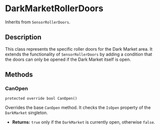 # DarkMarketRollerDoors

Inherits from `SensorRollerDoors`.

## Description

This class represents the specific roller doors for the Dark Market area. It extends the functionality of `SensorRollerDoors` by adding a condition that the doors can only be opened if the Dark Market itself is open.

## Methods

### CanOpen
`protected override bool CanOpen()`

Overrides the base `CanOpen` method. It checks the `IsOpen` property of the `DarkMarket` singleton.

-   **Returns:** `true` only if the `DarkMarket` is currently open, otherwise `false`.
